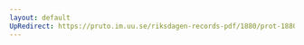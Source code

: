```yaml
---
layout: default
UpRedirect: https://pruto.im.uu.se/riksdagen-records-pdf/1880/prot-1880--fk--013/prot-1880--fk--013_027.pdf
---
```


